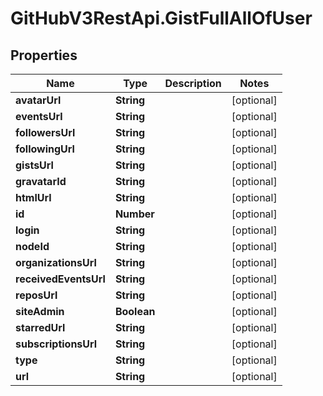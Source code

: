 # GitHubV3RestApi.GistFullAllOfUser

## Properties

Name | Type | Description | Notes
------------ | ------------- | ------------- | -------------
**avatarUrl** | **String** |  | [optional] 
**eventsUrl** | **String** |  | [optional] 
**followersUrl** | **String** |  | [optional] 
**followingUrl** | **String** |  | [optional] 
**gistsUrl** | **String** |  | [optional] 
**gravatarId** | **String** |  | [optional] 
**htmlUrl** | **String** |  | [optional] 
**id** | **Number** |  | [optional] 
**login** | **String** |  | [optional] 
**nodeId** | **String** |  | [optional] 
**organizationsUrl** | **String** |  | [optional] 
**receivedEventsUrl** | **String** |  | [optional] 
**reposUrl** | **String** |  | [optional] 
**siteAdmin** | **Boolean** |  | [optional] 
**starredUrl** | **String** |  | [optional] 
**subscriptionsUrl** | **String** |  | [optional] 
**type** | **String** |  | [optional] 
**url** | **String** |  | [optional] 


